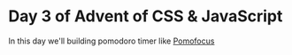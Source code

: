 # Day 3 of Advent of CSS & JavaScript
In this day we'll building pomodoro timer like [Pomofocus](https://pomofocus.io)
